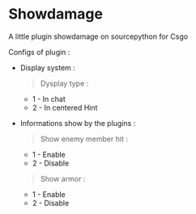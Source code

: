 # Showdamage
A little plugin showdamage on sourcepython for Csgo

Configs of plugin :

- Display system : 
  > Dysplay type :
    - 1 - In chat
    - 2 - In centered Hint
  
- Informations show by the plugins :
  > Show enemy member hit :
    - 1 - Enable
    - 2 - Disable
    
  > Show armor :
    - 1 - Enable
    - 2 - Disable
